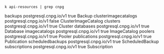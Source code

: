 
`k api-resources | grep cnpg`

backups                                          postgresql.cnpg.io/v1                true         Backup
clusterimagecatalogs                             postgresql.cnpg.io/v1                false        ClusterImageCatalog
clusters                                         postgresql.cnpg.io/v1                true         Cluster
databases                                        postgresql.cnpg.io/v1                true         Database
imagecatalogs                                    postgresql.cnpg.io/v1                true         ImageCatalog
poolers                                          postgresql.cnpg.io/v1                true         Pooler
publications                                     postgresql.cnpg.io/v1                true         Publication
scheduledbackups                                 postgresql.cnpg.io/v1                true         ScheduledBackup
subscriptions                                    postgresql.cnpg.io/v1                true         Subscription
